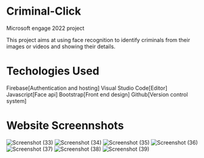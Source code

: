 # Criminal-Click
Microsoft engage 2022 project

This project aims at using face recognition to identify criminals from their images or videos and showing their details. 
# Techologies Used
Firebase[Authentication and hosting]
Visual Studio Code[Editor]
Javascript[Face api]
Bootstrap[Front end design]
Github[Version control system]

# Website Screennshots


![Screenshot (33)](https://user-images.githubusercontent.com/79040782/170862011-9436fca2-59fe-4329-9e4b-6ba661450c9f.png)
![Screenshot (34)](https://user-images.githubusercontent.com/79040782/170862018-cce18edb-366f-4c44-962f-25cfaf0e3c5b.png)
![Screenshot (35)](https://user-images.githubusercontent.com/79040782/170862026-a61d3590-f84c-49be-912e-20ce3c87f542.png)
![Screenshot (36)](https://user-images.githubusercontent.com/79040782/170862031-a7cc56af-8aa9-4189-9698-3475e2841e23.png)
![Screenshot (37)](https://user-images.githubusercontent.com/79040782/170862036-491833d5-0994-4c84-b7ed-890d327ccdb9.png)
![Screenshot (38)](https://user-images.githubusercontent.com/79040782/170862042-73ab72f1-26d5-4db4-a408-899e09225bed.png)
![Screenshot (39)](https://user-images.githubusercontent.com/79040782/170862046-7ced0df8-8278-4271-bfc4-b67c7085feb0.png)
